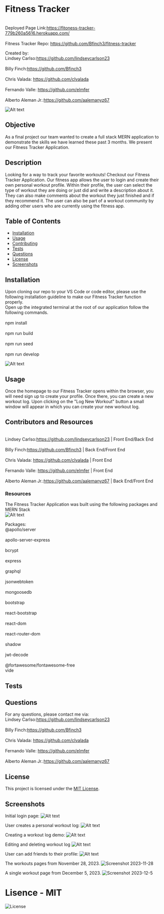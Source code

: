 # Fitness Tracker
<br>Deployed Page Link:https://fitoness-tracker-779b260a5616.herokuapp.com/<br> 
<br>Fitness Tracker Repo: https://github.com/Bfinch3/fitness-tracker<br>

Created by:
<br>Lindsey Carlso:https://github.com/lindseycarlson23 <br> 
<br>Billy Finch:https://github.com/Bfinch3 <br>
<br>Chris Valada: https://github.com/clvalada<br>
<br>Fernando Valle: https://github.com/elmfer <br>
<br>Alberto Aleman Jr.:https://github.com/aalemanyz67 <br>



![Alt text](<assets/images/Fitness_Tracker_Logo .png>)

## Objective
As a final project our team wanted to create a full stack MERN application to demonstrate the skills we have learned these past 3 months. We present our Fitness Tracker Application.

## Description

Looking for a way to track your favorite workouts! Checkout our Fitness Tracker Application. Our fitness app allows the user to login and create their own personal workout profile. Within their profile, the user can select the type of workout they are doing or just did and write a description about it. They can also make comments about the workout they just finished and if they recommend it. The user can also be part of a workout community by adding other users who are currently using the fitness app. 

## Table of Contents

- [Installation](#installation)
- [Usage](#usage)
- [Contributing](#contributing)
- [Tests](#tests)
- [Questions](#questions)
- [License](https://opensource.org/licenses/MIT)
- [Screenshots](#screenshots)

## Installation
Upon cloning our repo to your VS Code or code editor, please use the following installation guideline to make our Fitness Tracker function properly.
<br>Open up the integrated terminal at the root of our application follow the following commands.<br>
<br>npm install<br>
<br>npm run build<br>
<br>npm run seed<br>
<br>npm run develop<br>

![Alt text](assets/images/installation.png)

## Usage
Once the homepage to our Fitness Tracker opens within the browser, you will need sign up to create your profile. Once there, you can create a new workout log. Upon clicking on the "Log New Workout" button a small window will appear in which you can create your new workout log. 


## Contributors and Resources
<br>Lindsey Carlso:https://github.com/lindseycarlson23 | Front End/Back End <br> 
<br>Billy Finch:https://github.com/Bfinch3  | Back End/Front End<br> 
<br>Chris Valada: https://github.com/clvalada | Front End<br>
<br>Fernando Valle: https://github.com/elmfer | Front End<br>
<br>Alberto Aleman Jr.:https://github.com/aalemanyz67 | Back End/Front End<br>

### Resources
The Fitness Tracker Application was built using the following packages and MERN Stack
<br>![Alt text](assets/images/Mern.png) <br>

Packages:
<br>@apollo/server<br>
<br>apollo-server-express<br>
<br>bcrypt<br>
<br>express<br>
<br>graphql<br>
<br>jsonwebtoken<br>
<br>mongoosedb<br>
<br>bootstrap<br>
<br>react-bootstrap<br>
<br>react-dom<br>
<br>react-router-dom<br>
<br>shadow<br>
<br>jwt-decode<br>
<br>@fortawesome/fontawesome-free<br>
vide<br>

## Tests



## Questions

For any questions, please contact me via:
<br>Lindsey Carlso:https://github.com/lindseycarlson23 <br> 
<br>Billy Finch:https://github.com/Bfinch3 <br>
<br>Chris Valada: https://github.com/clvalada<br>
<br>Fernando Valle: https://github.com/elmfer <br>
<br>Alberto Aleman Jr.:https://github.com/aalemanyz67 <br>


## License

This project is licensed under the [MIT License](https://opensource.org/licenses/MIT).

## Screenshots
Initial login page:
![Alt text](<assets/images/workout page.png>)<br>

User creates a personal workout log:
![Alt text](<assets/images/personal workout page.png>)<br>

Creating a workout log demo:
![Alt text](<assets/images/workout gif.gif>)<br>

Editing and deleting workout log
![Alt text](<assets/images/Editing and deleting workout.gif>)<br>

User can add friends to their profile:
![Alt text](<assets/images/adding friends.gif>)<br>

The workouts pages from November 28, 2023.
![Screenshot 2023-11-28](./assets/images/screenshot-2023_11_28.png)


A single workout page from December 5, 2023.
![Screenshot 2023-12-5](./assets/images/screenshot-2023_12_5.png)

# Lisence - MIT
![License](https://img.shields.io/badge/license-MIT-blue.svg)
